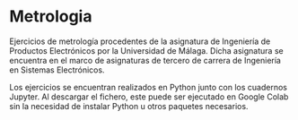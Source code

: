 # Metrologia
Ejercicios de metrología procedentes de la asignatura de Ingeniería de Productos Electrónicos por la Universidad de Málaga. Dicha asignatura se encuentra en el marco de asignaturas de tercero de carrera de Ingeniería en Sistemas Electrónicos. <p>

Los ejercicios se encuentran realizados en Python junto con los cuadernos Jupyter. Al descargar el fichero, este puede ser ejecutado en Google Colab sin la necesidad de instalar Python u otros paquetes necesarios. <p>
